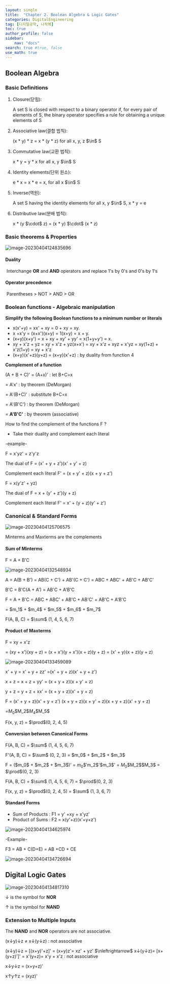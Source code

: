 ```yaml
---
layout: single
title:  "Chapter 2. Boolean Algebra & Logic Gates"
categories: DigitalEngineering
tag: [디지털공학, 나작복]
toc: true
author_profile: false
sidebar:
    nav: "docs"
search: true #true, false
use_math: true
---
```




## Boolean Algebra

### Basic Definitions

1. Closure(닫힘): 

   A set S is closed with respect to a binary operator 
   if, for every pair of elements of S, the binary operator specifies a rule for obtaining a unique elements of S



2. Associative law(결합 법칙):

   (x * y) * z = x * (y * z) for all x, y, z $\in\$ S

   

3. Commutative law(교환 법칙):

   x * y = y * x for all x, y $\in\$ S

   

4. Identity elements(단위 원소):

   e * x = x * e = x, for all x $\in\$ S

   

5. Inverse(역원):

   A set S having the identity elements for all x, y $\in\$ S, x * y = e

   

6. Distributive law(분배 법칙):

   x * (y $\cdot\$ z) = (x * y) $\cdot\$ (x * z)



### Basic theorems & Properties

![image-20230404124835696]({{site.url}}\images\2023-04-05-Review0405-DigitalEngineering\image-20230404124835696.png)

#### Duality

​	Interchange **OR** and **AND** operators and replace 1's by 0's and 0's by 1's



#### Operator precedence

​	Parentheses > NOT > AND > OR



### Boolean functions - Algebraic manipulation

**Simplify the following Boolean functions to a minimum number or literals**

* x(x'+y) = xx' + xy = 0 + xy = xy. 
* x +x'y = (x+x')(x+y) = 1(x+y) = x + y.  
* (x+y)(x+y') = x + xy + xy' + yy' = x(1+y+y') = x.  
* xy + x'z + yz = xy + x'z + yz(x+x') = xy + x'z + xyz + x'yz = xy(1+z) + x'z(1+y) = xy + x'z 
* (x+y)(x'+z)(y+z) = (x+y)(x'+z) : by duality from function 4



**Complement of a function**

(A + B + C)' = (A+x)' : let B+C=x

= A'x' : by theorem (DeMorgan) 

= A'(B+C)' : substitute B+C=x 

= A'(B'C') : by theorem (DeMorgan) 

= **A'B'C'** : by theorem (associative)



How to find the complement of the functions F ?

* Take their duality and complement each literal

-example-

F = x'yz' + z'y'z

The dual of F = (x' + y + z')(x' + y' + z)

Complement each literal F' = (x + y' + z)(x + y + z')



F = x(y'z' + yz)

The dual of F = x + (y' + z')(y + z)

Complement each literal F' = x' + (y + z)(y' + z')



### Canonical & Standard Forms

![image-20230404125706575]({{site.url}}\images\2023-04-05-Review0405-DigitalEngineering\image-20230404125706575.png)

Minterms and Maxterms are the complements



#### Sum of Minterms

F = A + B'C

![image-20230404132548934]({{site.url}}\images\2023-04-05-Review0405-DigitalEngineering\image-20230404132548934.png)

A = A(B + B') = AB(C + C') + AB'(C + C') = ABC + ABC' + AB'C + AB'C'

B'C = B'C(A + A') = AB'C + A'B'C

F = A + B'C = ABC + ABC' + AB'C + AB'C' + AB'C + A'B'C

   = $m_1\$ + $m_4\$ + $m_5\$ + $m_6\$ + $m_7\$

F(A, B, C) = $\sum\$ (1, 4, 5, 6, 7)



#### Product of Maxterms

F = xy + x'z

  = (xy + x')(xy + z) = (x + x')(y + x')(x + z)(y + z) = (x' + y)(x + z)(y + z)

![image-20230404133459089]({{site.url}}\images\2023-04-05-Review0405-DigitalEngineering\image-20230404133459089.png)

x' + y = x' + y + zz' =(x' + y + z)(x' + y + z')

x + z = x + z + yy' = (x + y + z)(x + y' + z)

y + z = y + z + xx' = (x + y + z)(x' + y + z)

F = (x' + y + z)(x' + y + z') (x + y + z)(x + y' + z)(x + y + z)(x' + y + z)

  =$M_0\$$M_2\$$M_4\$$M_5\$

F(x, y, z) = $\prod\$(0, 2, 4, 5)



#### Conversion between Canonical Forms

F(A, B, C) = $\sum\$ (1, 4, 5, 6, 7)

F'(A, B, C) = $\sum\$ (0, 2, 3) = $m_0\$ + $m_2\$ + $m_3\$

F = ($m_0\$ + $m_2\$ + $m_3\$)' = $m_0\$'$m_2\$'$m_3\$' = $M_0\$$M_2\$$M_3\$ = $\prod\$(0, 2, 3)

F(A, B, C) = $\sum\$ (1, 4, 5, 6, 7) = $\prod\$(0, 2, 3)



F(x, y, z) = $\prod\$(0, 2, 4, 5) = $\sum\$ (1, 3, 6, 7)



#### Standard Forms

* Sum of Products : F1 = y' +xy + x'yz' 
* Product of Sums : F2 = x(y'+z)(x'+y+z')

![image-20230404134625974]({{site.url}}\images\2023-04-05-Review0405-DigitalEngineering\image-20230404134625974.png)



-Example-

F3 = AB + C(D+E) = AB +CD + CE

![image-20230404134726694]({{site.url}}\images\2023-04-05-Review0405-DigitalEngineering\image-20230404134726694.png)



## Digital Logic Gates

![image-20230404134817310]({{site.url}}\images\2023-04-05-Review0405-DigitalEngineering\image-20230404134817310.png)

↓ is the symbol for **NOR**

↑ is the symbol for **NAND**



### Extension to Multiple Inputs

The **NAND** and **NOR** operators are not associative.

(x↓y)↓z ≠ x↓(y↓z) 	: not associative

(x↓y)↓z = [(x+y)'+z]' = (x+y)z'= xz' + yz' $\nleftrightarrow\$ x↓(y↓z)= [x+(y+z)']' = x'(y+z)= x'y + x'z	: not associative



x↓y↓z = (x+y+z)'

x↑y↑z = (xyz)'